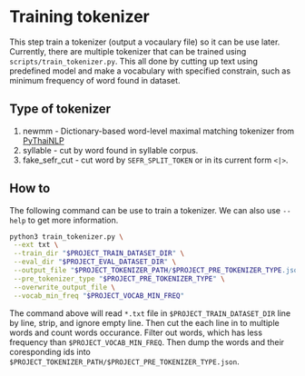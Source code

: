 # Training tokenizer

This step train a tokenizer (output a vocaulary file) so it can be use later. Currently, there are multiple tokenizer that can be trained using `scripts/train_tokenizer.py`. This all done by cutting up text using predefined model and make a vocabulary with specified constrain, such as minimum frequency of word found in dataset.

## Type of tokenizer

 1. newmm - Dictionary-based word-level maximal matching tokenizer from [PyThaiNLP](https://github.com/PyThaiNLP/pythainlp)
 2. syllable - cut by word found in syllable corpus.
 3. fake_sefr_cut - cut word by `SEFR_SPLIT_TOKEN` or in its current form `<|>`.

## How to

The following command can be use to train a tokenizer. We can also use `--help` to get more information.

```bash
python3 train_tokenizer.py \
 --ext txt \
 --train_dir "$PROJECT_TRAIN_DATASET_DIR" \
 --eval_dir "$PROJECT_EVAL_DATASET_DIR" \
 --output_file "$PROJECT_TOKENIZER_PATH/$PROJECT_PRE_TOKENIZER_TYPE.json" \
 --pre_tokenizer_type "$PROJECT_PRE_TOKENIZER_TYPE" \
 --overwrite_output_file \
 --vocab_min_freq "$PROJECT_VOCAB_MIN_FREQ"
```

The command above will read `*.txt` file in `$PROJECT_TRAIN_DATASET_DIR` line by line, strip, and ignore empty line. Then cut the each line in to multiple words and count words occurance. Filter out words, which has less frequency than `$PROJECT_VOCAB_MIN_FREQ`. Then dump the words and their coresponding ids into `$PROJECT_TOKENIZER_PATH/$PROJECT_PRE_TOKENIZER_TYPE.json`.
